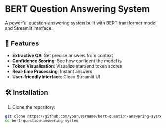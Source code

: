 # BERT Question Answering System

A powerful question-answering system built with BERT transformer model and Streamlit interface.

## 🚀 Features

- **Extractive QA**: Get precise answers from context
- **Confidence Scoring**: See how confident the model is
- **Token Visualization**: Visualize start/end token scores
- **Real-time Processing**: Instant answers
- **User-friendly Interface**: Clean Streamlit UI

## 🛠️ Installation

1. Clone the repository:
```bash
git clone https://github.com/yourusername/bert-question-answering-system.git
cd bert-question-answering-system